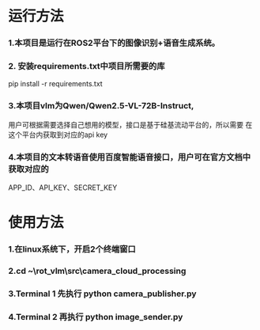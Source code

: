 # 运行方法
### 1.本项目是运行在ROS2平台下的图像识别+语音生成系统。
### 2. 安装requirements.txt中项目所需要的库
pip install -r requirements.txt

### 3.本项目vlm为Qwen/Qwen2.5-VL-72B-Instruct,
用户可根据需要选择自己想用的模型，接口是基于硅基流动平台的，所以需要
在这个平台内获取到对应的api key

### 4.本项目的文本转语音使用百度智能语音接口，用户可在官方文档中获取对应的
APP_ID、API_KEY、SECRET_KEY

# 使用方法
### 1.在linux系统下，开启2个终端窗口

### 2.cd ~\rot_vlm\src\camera_cloud_processing

### 3.Terminal 1 先执行 python camera_publisher.py

### 4.Terminal 2 再执行 python image_sender.py

